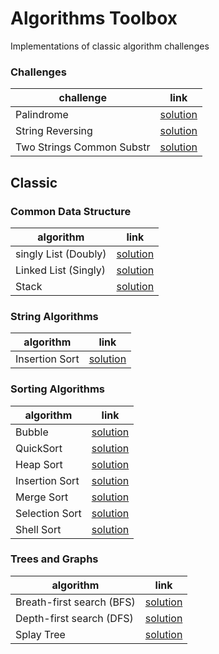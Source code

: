 # Algorithms Toolbox 
  
Implementations of classic algorithm challenges

### Challenges

| challenge | link | 
|---|---|
| Palindrome |  [solution](challenges/palindrome) |
| String Reversing |  [solution](challenges/string-reversing) |
| Two Strings Common Substr |  [solution](challenges/two-strings-common-substr) |


## Classic

### Common Data Structure
| algorithm | link | 
|---|---|
| singly List (Doubly) | [solution](classic/doubly-linked-list) |
| Linked List (Singly) | [solution](classic/singly-linked-list) |
| Stack |  [solution](classic/stack) |

### String Algorithms
| algorithm | link | 
|---|---|
| Insertion Sort | [solution](classic/insertion-sort) |

### Sorting Algorithms
| algorithm | link | 
|---|---|
| Bubble | [solution](classic/bubble) |
| QuickSort | [solution](classic/quicksort) |
| Heap Sort | [solution](classic/heap-sort) |
| Insertion Sort | [solution](classic/insertion-sort) |
| Merge Sort | [solution](classic/merge-sort) |
| Selection Sort | [solution](classic/selection-sort) |
| Shell Sort | [solution](classic/shellsort) |

### Trees and Graphs
| algorithm | link | 
|---|---|
| Breath-first search (BFS) |  [solution](classic/bfs) |
| Depth-first search (DFS) |  [solution](classic/dfs) |
| Splay Tree |  [solution](classic/splay-tree) |